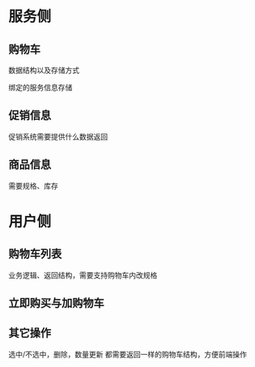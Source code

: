 # 服务侧

## 购物车

数据结构以及存储方式

绑定的服务信息存储

## 促销信息

促销系统需要提供什么数据返回

## 商品信息

需要规格、库存

# 用户侧

## 购物车列表

业务逻辑、返回结构，需要支持购物车内改规格

## 立即购买与加购物车

## 其它操作

选中/不选中，删除，数量更新  都需要返回一样的购物车结构，方便前端操作
